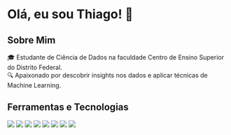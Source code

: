 # Olá, eu sou Thiago! 👋

## Sobre Mim
🎓 Estudante de Ciência de Dados na faculdade Centro de Ensino Superior do Distrito Federal.<br>
🔍 Apaixonado por descobrir insights nos dados e aplicar técnicas de Machine Learning.<br>

## Ferramentas e Tecnologias
![](https://img.shields.io/badge/Code-Python-informational?style=for-the-badge&logo=python&logoColor=white&color=3776AB)
![](https://img.shields.io/badge/Code-R-informational?style=for-the-badge&logo=r&logoColor=white&color=276DC3)
![](https://img.shields.io/badge/Tools-Jupyter_Notebook-informational?style=for-the-badge&logo=jupyter&logoColor=white&color=F37626)
![](https://img.shields.io/badge/Libraries-Pandas-informational?style=for-the-badge&logo=pandas&logoColor=white&color=150458)
![](https://img.shields.io/badge/Libraries-Numpy-informational?style=for-the-badge&logo=numpy&logoColor=white&color=013243)
![](https://img.shields.io/badge/Libraries-Scikit_Learn-informational?style=for-the-badge&logo=scikit-learn&logoColor=white&color=F7931E)
![](https://img.shields.io/badge/Visualization-Matplotlib-informational?style=for-the-badge&logo=matplotlib&logoColor=white&color=11557C)
![](https://img.shields.io/badge/Visualization-Seaborn-informational?style=for-the-badge&logo=seaborn&logoColor=white&color=77ACF1)

